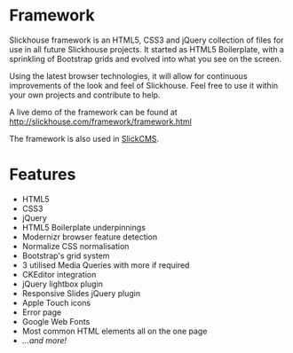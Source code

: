 Framework
=========

Slickhouse framework is an HTML5, CSS3 and jQuery collection of files for use in all future Slickhouse projects. It started as HTML5 Boilerplate, with a sprinkling of Bootstrap grids and evolved into what you see on the screen.

Using the latest browser technologies, it will allow for continuous improvements of the look and feel of Slickhouse. Feel free to use it within your own projects and contribute to help.

A live demo of the framework can be found at http://slickhouse.com/framework/framework.html

The framework is also used in [SlickCMS](https://github.com/mattjuffs/slickcms).

Features
========

* HTML5
* CSS3
* jQuery
* HTML5 Boilerplate underpinnings
* Modernizr browser feature detection
* Normalize CSS normalisation
* Bootstrap's grid system
* 3 utilised Media Queries with more if required
* CKEditor integration
* jQuery lightbox plugin
* Responsive Slides jQuery plugin
* Apple Touch icons
* Error page
* Google Web Fonts
* Most common HTML elements all on the one page
* _...and more!_
